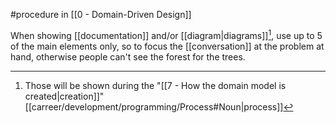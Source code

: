 #procedure in [[0 - Domain-Driven Design]]

When showing [[documentation]] and/or [[diagram|diagrams]][^1], use up to 5 of the main elements only, so to focus the [[conversation]] at the problem at hand, otherwise people can't see the forest for the trees.

[^1]: Those will be shown during the "[[7 - How the domain model is created|creation]]" [[carreer/development/programming/Process#Noun|process]]